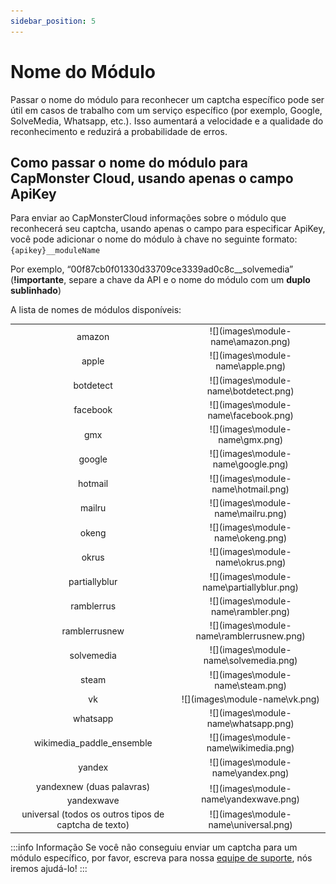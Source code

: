 ```yaml
---
sidebar_position: 5
---
```


# Nome do Módulo

Passar o nome do módulo para reconhecer um captcha específico pode ser útil em casos de trabalho com um serviço específico (por exemplo, Google, SolveMedia, Whatsapp, etc.). Isso aumentará a velocidade e a qualidade do reconhecimento e reduzirá a probabilidade de erros.

## Como passar o nome do módulo para CapMonster Cloud, usando apenas o campo ApiKey

Para enviar ao CapMonsterCloud informações sobre o módulo que reconhecerá seu captcha, usando apenas o campo para especificar ApiKey, você pode adicionar o nome do módulo à chave no seguinte formato: `{apikey}__moduleName`

Por exemplo, “00f87cb0f01330d33709ce3339ad0c8c__solvemedia” (**!importante**, separe a chave da API e o nome do módulo com um **duplo sublinhado**)

A lista de nomes de módulos disponíveis:
<table>
    <tbody>
        <tr>
            <td align="center">amazon</td>
            <td align="center">![](images\module-name\amazon.png)</td>
        </tr>
		<tr>
            <td align="center">apple</td>
			<td align="center">![](images\module-name\apple.png)</td>
        </tr>
        <tr>
            <td align="center">botdetect</td>
            <td align="center">![](images\module-name\botdetect.png)</td>
        </tr>
        <tr>
            <td align="center">facebook</td>
            <td align="center">![](images\module-name\facebook.png)</td>
        </tr>
        <tr>
            <td align="center">gmx</td>
            <td align="center">![](images\module-name\gmx.png)</td>
        </tr>
        <tr>
            <td align="center">google</td>
            <td align="center">![](images\module-name\google.png)</td>
        </tr>
        <tr>
            <td align="center">hotmail</td>
            <td align="center">![](images\module-name\hotmail.png)</td>
        </tr>
        <tr>
            <td align="center">mailru</td>
            <td align="center">![](images\module-name\mailru.png)</td>
        </tr>
		<tr>
            <td align="center">okeng</td>
            <td align="center">![](images\module-name\okeng.png)</td>
        </tr>
        <tr>
            <td align="center">okrus</td>
            <td align="center">![](images\module-name\okrus.png)</td>
        </tr>	
		<tr>
            <td align="center">partiallyblur</td>
			<td align="center">![](images\module-name\partiallyblur.png)</td>
        </tr>
        <tr>
            <td align="center">ramblerrus</td>
            <td align="center">![](images\module-name\rambler.png)</td>
        </tr>
		<tr>
            <td align="center">ramblerrusnew</td>
            <td align="center">![](images\module-name\ramblerrusnew.png)</td>
        </tr>
        <tr>
            <td align="center">solvemedia</td>
            <td align="center">![](images\module-name\solvemedia.png)</td>
        </tr>
        <tr>
            <td align="center">steam</td>
            <td align="center">![](images\module-name\steam.png)</td>
        </tr>
        <tr>
            <td align="center">vk</td>
            <td align="center">![](images\module-name\vk.png)</td>
        </tr>
		<tr>
            <td align="center">whatsapp</td>
            <td align="center">![](images\module-name\whatsapp.png)</td>
        </tr>
		<tr>
            <td align="center">wikimedia_paddle_ensemble</td>
            <td align="center">![](images\module-name\wikimedia.png)</td>
        </tr>
        <tr>
            <td align="center">yandex</td>
            <td align="center">![](images\module-name\yandex.png)</td>
        </tr>
        <tr>
            <td align="center">yandexnew (duas palavras)</td>
			<td rowspan="2" align="center">![](images\module-name\yandexwave.png)</td>
        </tr>
        <tr>
            <td align="center">yandexwave</td>
        </tr>		
        <tr>
            <td align="center">universal (todos os outros tipos de captcha de texto)</td>
            <td align="center">![](images\module-name\universal.png)</td>
        </tr>
    </tbody>
</table>

:::info Informação
Se você não conseguiu enviar um captcha para um módulo específico, por favor, escreva para nossa [equipe de suporte](https://helpdesk.zennolab.com/conversation/new), nós iremos ajudá-lo!
:::